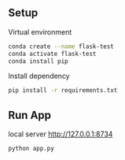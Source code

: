 ## Setup

Virtual environment

```bash
conda create --name flask-test
conda activate flask-test
conda install pip
```

Install dependency

```bash
pip install -r requirements.txt
```

## Run App

local server http://127.0.0.1:8734

```bash
python app.py
```
